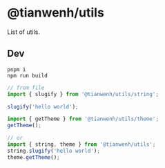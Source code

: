 # @tianwenh/utils

List of utils.

## Dev

```
pnpm i
npm run build
```

```js
// from file
import { slugify } from '@tianwenh/utils/string';

slugify('hello world');

import { getTheme } from '@tianwenh/utils/theme';
getTheme();

// or
import { string, theme } from '@tianwenh/utils';
string.slugify('hello world');
theme.getTheme();
```
